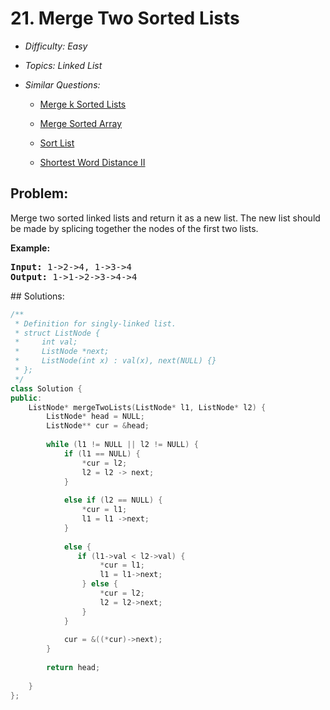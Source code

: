 # 21. Merge Two Sorted Lists

* *Difficulty: Easy*

* *Topics: Linked List*

* *Similar Questions:*

  * [Merge k Sorted Lists](merge-k-sorted-lists.md)

  * [Merge Sorted Array](merge-sorted-array.md)

  * [Sort List](sort-list.md)

  * [Shortest Word Distance II](shortest-word-distance-ii.md)

## Problem:

<p>Merge two sorted linked lists and return it as a new list. The new list should be made by splicing together the nodes of the first two lists.</p>

<p><b>Example:</b>
<pre>
<b>Input:</b> 1->2->4, 1->3->4
<b>Output:</b> 1->1->2->3->4->4
</pre>
</p>
## Solutions:

```c++
/**
 * Definition for singly-linked list.
 * struct ListNode {
 *     int val;
 *     ListNode *next;
 *     ListNode(int x) : val(x), next(NULL) {}
 * };
 */
class Solution {
public:
    ListNode* mergeTwoLists(ListNode* l1, ListNode* l2) {
        ListNode* head = NULL;
        ListNode** cur = &head;
        
        while (l1 != NULL || l2 != NULL) {
            if (l1 == NULL) {
                *cur = l2;
                l2 = l2 -> next;
            }
            
            else if (l2 == NULL) {
                *cur = l1;
                l1 = l1 ->next;
            }
            
            else { 
               if (l1->val < l2->val) {
                    *cur = l1;
                    l1 = l1->next;
                } else {
                    *cur = l2;
                    l2 = l2->next;
                }
            }
            
            cur = &((*cur)->next);
        }
        
        return head;
        
    }
};
```
